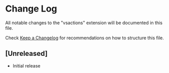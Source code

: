 # Change Log

All notable changes to the "vsactions" extension will be documented in this file.

Check [Keep a Changelog](http://keepachangelog.com/) for recommendations on how to structure this file.

## [Unreleased]

- Initial release